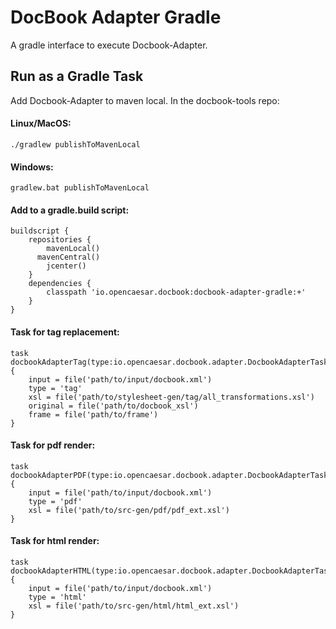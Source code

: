 # DocBook Adapter Gradle
A gradle interface to execute Docbook-Adapter. 

## Run as a Gradle Task
Add Docbook-Adapter to maven local. In the docbook-tools repo:      
#### Linux/MacOS:
```
./gradlew publishToMavenLocal
```
#### Windows:
```
gradlew.bat publishToMavenLocal
```
#### Add to a gradle.build script: 
```
buildscript {
	repositories {
		mavenLocal()
  	  mavenCentral()
		jcenter()
	}
	dependencies {
		classpath 'io.opencaesar.docbook:docbook-adapter-gradle:+'
	}
}
```
#### Task for tag replacement: 
```
task docbookAdapterTag(type:io.opencaesar.docbook.adapter.DocbookAdapterTask) {
	input = file('path/to/input/docbook.xml')
	type = 'tag'
	xsl = file('path/to/stylesheet-gen/tag/all_transformations.xsl')
	original = file('path/to/docbook_xsl')
	frame = file('path/to/frame')	
}
```
#### Task for pdf render: 
```
task docbookAdapterPDF(type:io.opencaesar.docbook.adapter.DocbookAdapterTask) {
	input = file('path/to/input/docbook.xml')
	type = 'pdf'
	xsl = file('path/to/src-gen/pdf/pdf_ext.xsl')
}
```
#### Task for html render: 
```
task docbookAdapterHTML(type:io.opencaesar.docbook.adapter.DocbookAdapterTask) {
	input = file('path/to/input/docbook.xml')
	type = 'html'
	xsl = file('path/to/src-gen/html/html_ext.xsl')
}
```
